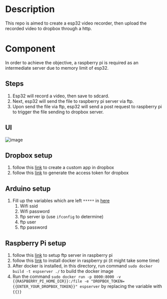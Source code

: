 # Description
This repo is aimed to create a esp32 video recorder, then upload the recorded video to dropbox through a http.

# Component
In order to achieve the objective, a raspberry pi is required as an intermediate server due to memory limit of esp32.

## Steps
1. Esp32 will record a video, then save to sdcard.
2. Next, esp32 will send the file to raspberry pi server via ftp.
3. Upon send the file via ftp, esp32 will send a post request to raspberry pi to trigger the file sending to dropbox server.

## UI
![image](https://user-images.githubusercontent.com/81958029/140317664-af4394c2-e69d-416b-8d4d-13374539e805.png)

## Dropbox setup
1. follow this [link](https://docs.gravityforms.com/creating-a-custom-dropbox-app/) to create a custom app in dropbox
2. follow this [link](https://dropbox.tech/developers/generate-an-access-token-for-your-own-account) to generate the access token for dropbox

## Arduino setup
1. Fill up the variables which are left  `*****` in [here](https://github.com/Techyhans/esp32-video/blob/v3/arduino/esp32/esp32.ino#L88-L90)
   1. Wifi ssid
   2. Wifi password
   3. ftp server ip (use `ifconfig` to determine)
   4. ftp user
   5. ftp password

## Raspberry Pi setup
1. follow this [link](https://www.youtube.com/watch?v=Ywx8lmT_6is) to setup ftp server in raspberry pi
2. follow this [link](https://phoenixnap.com/kb/docker-on-raspberry-pi) to install docker in raspberry pi (it might take some time)
3. After docker is installed, in this directory, run command `sudo docker build -t espserver ./` to build the docker image
4. Run the command `sudo docker run -p 8000:8000 -v {{RASPBERRY_PI_HOME_DIR}}:/file -e "DROPBOX_TOKEN={{ENTER_YOUR_DROPBOX_TOKEN}}" espserver` by replacing the variable with `{{}}`
